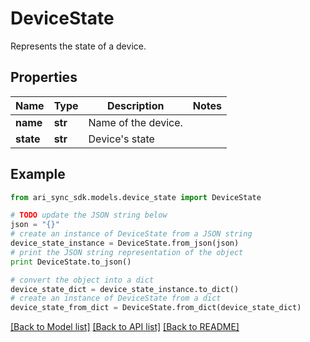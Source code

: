 # DeviceState

Represents the state of a device.

## Properties
Name | Type | Description | Notes
------------ | ------------- | ------------- | -------------
**name** | **str** | Name of the device. | 
**state** | **str** | Device&#39;s state | 

## Example

```python
from ari_sync_sdk.models.device_state import DeviceState

# TODO update the JSON string below
json = "{}"
# create an instance of DeviceState from a JSON string
device_state_instance = DeviceState.from_json(json)
# print the JSON string representation of the object
print DeviceState.to_json()

# convert the object into a dict
device_state_dict = device_state_instance.to_dict()
# create an instance of DeviceState from a dict
device_state_from_dict = DeviceState.from_dict(device_state_dict)
```
[[Back to Model list]](../README.md#documentation-for-models) [[Back to API list]](../README.md#documentation-for-api-endpoints) [[Back to README]](../README.md)


